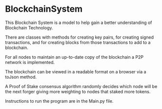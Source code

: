 # BlockchainSystem

<p> This Blockchain System is a model to help gain a better understanding of Blockchain Technology. </p>
<p> There are classes with methods for creating key pairs, for creating signed transactions, 
and for creating blocks from those transactions to add to a blockchain. </p>
<p> For all nodes to maintain an up-to-date copy of the blockchain a P2P network is implemented. </p>
<p> The blockchain can be viewed in a readable format on a browser via a toJson method. </p>
<p> A Proof of Stake consensus algorithm randomly decides which node will be the next forger giving more weighting to nodes that staked more tokens. </p>
<p> Instructions to run the program are in the Main.py file. </p>
